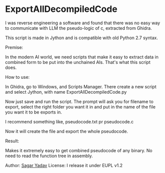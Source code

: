 # ExportAllDecompiledCode

I was reverse engineering a software and found that there was no easy way to communicate with LLM the pseudo-logic of c, extracted from Ghidra.

This script is made in Jython and is compatible with old Python 2.7 syntax.

Premise:

In the modern AI world, we need scripts that make it easy to extract data in combined form to be put into the unchained AIs. That's what this script does.

How to use:

In Ghidra, go to Windows, and Scripts Manager. There create a new script and select Jython, with name ExportAllDecompiledCode.py

Now just save and run the script. The prompt will ask you for filename to export, select the right folder you want it in and put in the name of the file you want it to be exports in.

I recommend something like, pseudocode.txt pr pseudocode.c

Now it will create the file and export the whole pseudocode.


Result:

Makes it extremely easy to get combined pseudocode of any binary. No need to read the function tree in assembly.

Author: [Sagar Yadav](https://linkedin.com/in/sagaryadav)
License: I release it under EUPL v1.2